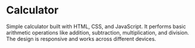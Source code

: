 # Calculator
Simple calculator built with HTML, CSS, and JavaScript. It performs basic arithmetic operations like addition, subtraction, multiplication, and division. The design is responsive and works across different devices.
